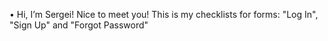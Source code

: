•	  Hi, I’m Sergei! Nice to meet you! This is my checklists for forms: "Log In", "Sign Up" and "Forgot Password"

